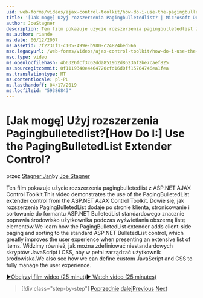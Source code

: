 ```yaml
---
uid: web-forms/videos/ajax-control-toolkit/how-do-i-use-the-pagingbulletedlist-extender-control
title: '[Jak mogę] Użyj rozszerzenia Pagingbulletedlist? | Microsoft Docs'
author: JoeStagner
description: Ten film pokazuje użycie rozszerzenia pagingbulletedlist z ASP.NET AJAX Control Toolkit. Firma Microsoft Dowiedz się, jak PagingBulletedList extende...
ms.author: riande
ms.date: 06/12/2007
ms.assetid: 7f2231f1-c105-499e-b980-c24824bed56a
msc.legacyurl: /web-forms/videos/ajax-control-toolkit/how-do-i-use-the-pagingbulletedlist-extender-control
msc.type: video
ms.openlocfilehash: 4b6326fcf3c62dda8519b2d86236f2be7caef825
ms.sourcegitcommit: 0f1119340e4464720cfd16d0ff15764746ea1fea
ms.translationtype: MT
ms.contentlocale: pl-PL
ms.lasthandoff: 04/17/2019
ms.locfileid: "59386843"
---
```

# <a name="how-do-i-use-the-pagingbulletedlist-extender-control"></a><span data-ttu-id="19663-105">[Jak mogę] Użyj rozszerzenia Pagingbulletedlist?</span><span class="sxs-lookup"><span data-stu-id="19663-105">[How Do I:] Use the PagingBulletedList Extender Control?</span></span>

<span data-ttu-id="19663-106">przez [Stagner Jan](https://github.com/JoeStagner)</span><span class="sxs-lookup"><span data-stu-id="19663-106">by [Joe Stagner](https://github.com/JoeStagner)</span></span>

<span data-ttu-id="19663-107">Ten film pokazuje użycie rozszerzenia pagingbulletedlist z ASP.NET AJAX Control Toolkit.</span><span class="sxs-lookup"><span data-stu-id="19663-107">This video demonstrates the use of the PagingBulletedList extender control from the ASP.NET AJAX Control Toolkit.</span></span> <span data-ttu-id="19663-108">Dowie się, jak rozszerzenia PagingBulletedList dodaje po stronie klienta, stronicowanie i sortowanie do formantu ASP.NET BulletedList standardowego znacznie poprawia środowisko użytkownika podczas wyświetlania obszerną listę elementów.</span><span class="sxs-lookup"><span data-stu-id="19663-108">We learn how the PagingBulletedList extender adds client-side paging and sorting to the standard ASP.NET BulletedList control, which greatly improves the user experience when presenting an extensive list of items.</span></span> <span data-ttu-id="19663-109">Widzimy również, jak można zdefiniować niestandardowych skryptów JavaScript i CSS, aby w pełni zarządzać użytkownik środowiska.</span><span class="sxs-lookup"><span data-stu-id="19663-109">We also see how we can define custom JavaScript and CSS to fully manage the user experience.</span></span>

[<span data-ttu-id="19663-110">&#9654;Obejrzyj film wideo (25 minut)</span><span class="sxs-lookup"><span data-stu-id="19663-110">&#9654; Watch video (25 minutes)</span></span>](https://channel9.msdn.com/Blogs/ASP-NET-Site-Videos/how-do-i-use-the-pagingbulletedlist-extender-control)

> [!div class="step-by-step"]
> <span data-ttu-id="19663-111">[Poprzednie](how-do-i-use-the-aspnet-ajax-listsearch-extender.md)
> [dalej](how-do-i-use-the-numericupdown-extender-control.md)</span><span class="sxs-lookup"><span data-stu-id="19663-111">[Previous](how-do-i-use-the-aspnet-ajax-listsearch-extender.md)
[Next](how-do-i-use-the-numericupdown-extender-control.md)</span></span>

